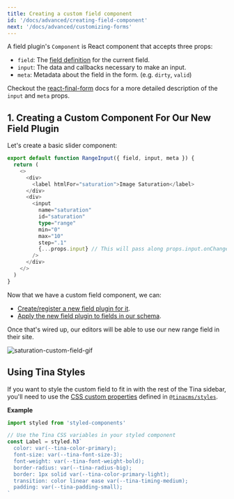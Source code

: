 ```yaml
---
title: Creating a custom field component
id: '/docs/advanced/creating-field-component'
next: '/docs/advanced/customizing-forms'
---
```


A field plugin's `Component` is React component that accepts three props:

- `field`: The [field definition](https://tinacms.org/docs/reference/toolkit/fields) for the current field.
- `input`: The data and callbacks necessary to make an input.
- `meta`: Metadata about the field in the form. (e.g. `dirty`, `valid`)

Checkout the [react-final-form](https://github.com/final-form/react-final-form#fieldrenderprops) docs for a more detailed description of the `input` and `meta` props.

## 1. Creating a Custom Component For Our New Field Plugin

Let's create a basic slider component:

```ts
export default function RangeInput({ field, input, meta }) {
  return (
    <>
      <div>
        <label htmlFor="saturation">Image Saturation</label>
      </div>
      <div>
        <input
          name="saturation"
          id="saturation"
          type="range"
          min="0"
          max="10"
          step=".1"
          {...props.input} // This will pass along props.input.onChange to set our form values.
        />
      </div>
    </>
  )
}
```

Now that we have a custom field component, we can:

- [Create/register a new field plugin for it](http://localhost:3000/docs/advanced/extending-field-plugin/#creating-a-custom-field-plugin).
- [Apply the new field plugin to fields in our schema](http://localhost:3000/docs/advanced/extending-field-plugin/#3-use-field-in-tinaschemats).

Once that's wired up, our editors will be able to use our new range field in their site.

![saturation-custom-field-gif](/gif/saturate-custom-field.gif)

## Using Tina Styles

If you want to style the custom field to fit in with the rest of the Tina sidebar, you'll need to use the [CSS custom properties](/docs/ui/styles) defined in [`@tinacms/styles`](https://github.com/tinacms/tinacms/blob/master/packages/%40tinacms/styles/src/Styles.tsx).

**Example**

```jsx
import styled from 'styled-components'

// Use the Tina CSS variables in your styled component
const Label = styled.h3`
  color: var(--tina-color-primary);
  font-size: var(--tina-font-size-3);
  font-weight: var(--tina-font-weight-bold);
  border-radius: var(--tina-radius-big);
  border: 1px solid var(--tina-color-primary-light);
  transition: color linear ease var(--tina-timing-medium);
  padding: var(--tina-padding-small);
`
```
